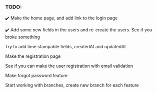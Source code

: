 ### TODO:

✔️ Make the home page, and add link to the login page

✔️ Add some new fields in the users and re-create the users. See if you broke something

<p>Try to add time stampable fields, createdAt and updatedAt</p>

<p>Make the registration page</p>

<p>See if you can make the user registration with email validation</p>

<p>Make forgot password feature</p>

<p>Start working with branches, create new branch for each feature</p>
